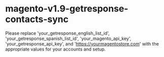 # magento-v1.9-getresponse-contacts-sync

Please replace 'your_getresponse_english_list_id', 'your_getresponse_spanish_list_id', 'your_magento_api_key', 'your_getresponse_api_key', and 'https://yourmagentostore.com' with the appropriate values for your accounts and setup.
